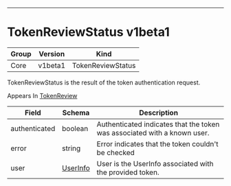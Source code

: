 

-----------
# TokenReviewStatus v1beta1



Group        | Version     | Kind
------------ | ---------- | -----------
Core | v1beta1 | TokenReviewStatus







TokenReviewStatus is the result of the token authentication request.

<aside class="notice">
Appears In <a href="#tokenreview-v1beta1">TokenReview</a> </aside>

Field        | Schema     | Description
------------ | ---------- | -----------
authenticated | boolean | Authenticated indicates that the token was associated with a known user.
error | string | Error indicates that the token couldn't be checked
user | [UserInfo](#userinfo-v1beta1) | User is the UserInfo associated with the provided token.






